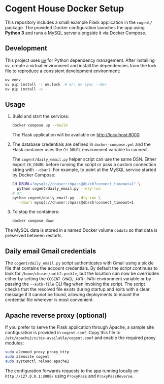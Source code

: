 # Cogent House Docker Setup

This repository includes a small example Flask application in the `cogent/` package.
The provided Docker configuration launches the app using **Python 3** and
runs a MySQL server alongside it via Docker Compose.

## Development

This project uses [uv](https://github.com/astral-sh/uv) for Python dependency
management. After installing `uv`, create a virtual environment and install the
dependencies from the lock file to reproduce a consistent development environment:

```bash
uv venv
uv pip install -r uv.lock  # or: uv sync --dev
uv pip install -e .
```

## Usage

1. Build and start the services:

   ```bash
   docker compose up --build
   ```

   The Flask application will be available on [http://localhost:8000](http://localhost:8000).

2. The database credentials are defined in `docker-compose.yml` and the
   Flask container uses the `CH_DBURL` environment variable to connect.

   The `cogent/daily_email.py` helper script can use the same DSN. Either
   export `CH_DBURL` before running the script or pass a custom connection
   string with `--dburl`. For example, to point at the MySQL service started by
   Docker Compose:

   ```bash
   CH_DBURL="mysql://chuser:chpass@db/ch?connect_timeout=1" \
     python cogent/daily_email.py --dry-run
   # or
   python cogent/daily_email.py --dry-run \
     --dburl mysql://chuser:chpass@db/ch?connect_timeout=1
   ```

3. To stop the containers:

   ```bash
   docker compose down
   ```

The MySQL data is stored in a named Docker volume `dbdata` so that data is
preserved between restarts.

## Daily email Gmail credentials

The `cogent/daily_email.py` script authenticates with Gmail using a pickle
file that contains the account credentials. By default the script continues to
look for `/home/chuser/auth2.pickle`, but the location can now be overridden
either by setting the `COGENT_GMAIL_AUTH_PATH` environment variable or by
passing the `--auth-file` CLI flag when invoking the script. The script checks
that the resolved file exists during startup and exits with a clear message if
it cannot be found, allowing deployments to mount the credential file wherever
is most convenient.

## Apache reverse proxy (optional)

If you prefer to serve the Flask application through Apache, a sample site
configuration is provided in `cogent.conf`. Copy this file to
`/etc/apache2/sites-available/cogent.conf` and enable the required proxy
modules:

```bash
sudo a2enmod proxy proxy_http
sudo a2ensite cogent
sudo systemctl reload apache2
```

The configuration forwards requests to the app running locally on
`http://127.0.0.1:8000/` using `ProxyPass` and `ProxyPassReverse`.
